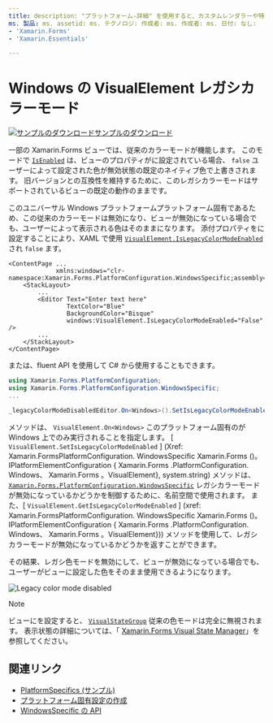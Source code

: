 ```yaml
---
title: description: "プラットフォーム-詳細" を使用すると、カスタムレンダラーや特殊効果を実装しなくても、特定のプラットフォームでのみ使用できる機能を使用できます。 この記事では、従来のカラーモードを無効にする Windows プラットフォーム固有のを使用する方法について説明 Xamarin.Forms します。
ms. 製品: ms. assetid: ms. テクノロジ: 作成者: ms. 作成者: ms. 日付: なし:
- 'Xamarin.Forms'
- 'Xamarin.Essentials'

---
```


# <a name="visualelement-legacy-color-mode-on-windows"></a>Windows の VisualElement レガシカラーモード

[![サンプルのダウンロード](~/media/shared/download.png)サンプルのダウンロード](https://docs.microsoft.com/samples/xamarin/xamarin-forms-samples/userinterface-platformspecifics)

一部の Xamarin.Forms ビューでは、従来のカラーモードが機能します。 このモードで [`IsEnabled`](xref:Xamarin.Forms.VisualElement.IsEnabled) は、ビューのプロパティがに設定されている場合、 `false` ユーザーによって設定された色が無効状態の既定のネイティブ色で上書きされます。 旧バージョンとの互換性を維持するために、このレガシカラーモードはサポートされているビューの既定の動作のままです。

このユニバーサル Windows プラットフォームプラットフォーム固有であるため、この従来のカラーモードは無効になり、ビューが無効になっている場合でも、ユーザーによって表示される色はそのままになります。 添付プロパティをに設定することにより、XAML で使用 [`VisualElement.IsLegacyColorModeEnabled`](xref:Xamarin.Forms.PlatformConfiguration.WindowsSpecific.VisualElement.IsLegacyColorModeEnabledProperty) され `false` ます。

```xaml
<ContentPage ...
             xmlns:windows="clr-namespace:Xamarin.Forms.PlatformConfiguration.WindowsSpecific;assembly=Xamarin.Forms.Core">
    <StackLayout>
        ...
        <Editor Text="Enter text here"
                TextColor="Blue"
                BackgroundColor="Bisque"
                windows:VisualElement.IsLegacyColorModeEnabled="False" />
        ...
    </StackLayout>
</ContentPage>
```

または、fluent API を使用して C# から使用することもできます。

```csharp
using Xamarin.Forms.PlatformConfiguration;
using Xamarin.Forms.PlatformConfiguration.WindowsSpecific;
...

_legacyColorModeDisabledEditor.On<Windows>().SetIsLegacyColorModeEnabled(false);
```

メソッドは、 `VisualElement.On<Windows>` このプラットフォーム固有のが Windows 上でのみ実行されることを指定します。 [ `VisualElement.SetIsLegacyColorModeEnabled` ] (Xref: Xamarin.FormsPlatformConfiguration. WindowsSpecific Xamarin.Forms ()。IPlatformElementConfiguration { Xamarin.Forms .PlatformConfiguration. Windows、 Xamarin.Forms 。VisualElement}, system.string) メソッドは、 [`Xamarin.Forms.PlatformConfiguration.WindowsSpecific`](xref:Xamarin.Forms.PlatformConfiguration.WindowsSpecific) レガシカラーモードが無効になっているかどうかを制御するために、名前空間で使用されます。 また、[ `VisualElement.GetIsLegacyColorModeEnabled` ] (xref: Xamarin.FormsPlatformConfiguration. WindowsSpecific Xamarin.Forms ()。IPlatformElementConfiguration { Xamarin.Forms .PlatformConfiguration. Windows、 Xamarin.Forms 。VisualElement})) メソッドを使用して、レガシカラーモードが無効になっているかどうかを返すことができます。

その結果、レガシ色モードを無効にして、ビューが無効になっている場合でも、ユーザーがビューに設定した色をそのまま使用できるようになります。

![](legacy-color-mode-images/legacy-color-mode-disabled.png "Legacy color mode disabled")

> [!NOTE]
> ビューにを設定すると、 [`VisualStateGroup`](xref:Xamarin.Forms.VisualStateGroup) 従来の色モードは完全に無視されます。 表示状態の詳細については、「 [ Xamarin.Forms Visual State Manager](~/xamarin-forms/user-interface/visual-state-manager.md)」を参照してください。

## <a name="related-links"></a>関連リンク

- [PlatformSpecifics (サンプル)](https://docs.microsoft.com/samples/xamarin/xamarin-forms-samples/userinterface-platformspecifics)
- [プラットフォーム固有設定の作成](~/xamarin-forms/platform/platform-specifics/index.md#creating-platform-specifics)
- [WindowsSpecific の API](xref:Xamarin.Forms.PlatformConfiguration.WindowsSpecific)

